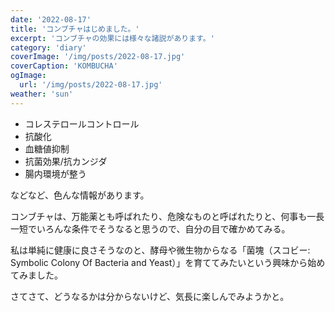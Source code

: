 ```yaml
---
date: '2022-08-17'
title: 'コンブチャはじめました。'
excerpt: 'コンブチャの効果には様々な諸説があります。'
category: 'diary'
coverImage: '/img/posts/2022-08-17.jpg'
coverCaption: 'KOMBUCHA'
ogImage:
  url: '/img/posts/2022-08-17.jpg'
weather: 'sun'
---
```


- コレステロールコントロール
- 抗酸化
- 血糖値抑制
- 抗菌効果/抗カンジダ
- 腸内環境が整う

などなど、色んな情報があります。

コンブチャは、万能薬とも呼ばれたり、危険なものと呼ばれたりと、何事も一長一短でいろんな条件でそうなると思うので、自分の目で確かめてみる。

私は単純に健康に良さそうなのと、酵母や微生物からなる「菌塊（スコビー: Symbolic Colony Of Bacteria and Yeast）」を育ててみたいという興味から始めてみました。

さてさて、どうなるかは分からないけど、気長に楽しんでみようかと。
